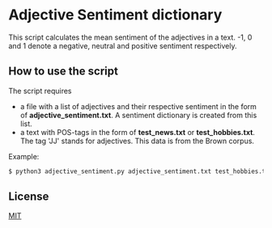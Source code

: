 # Adjective Sentiment dictionary

This script calculates the mean sentiment of the adjectives in a text. 
-1, 0 and 1 denote a negative, neutral and positive sentiment respectively. 

## How to use the script
The script requires
- a file with a list of adjectives and their respective sentiment in the form of **adjective_sentiment.txt**. A sentiment dictionary is created from this list. 
- a text with POS-tags in the form of **test_news.txt** or **test_hobbies.txt**. The tag 'JJ' stands for adjectives. This data is from the Brown corpus. 

Example: 
```python
$ python3 adjective_sentiment.py adjective_sentiment.txt test_hobbies.txt
```



## License
[MIT](https://choosealicense.com/licenses/mit/)